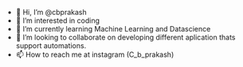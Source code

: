 - 👋 Hi, I’m @cbprakash
- 👀 I’m interested in coding
- 🌱 I’m currently learning Machine Learning and Datascience
- 💞️ I’m looking to collaborate on developing different aplication thats support automations.
- 📫 How to reach me at instagram (C_b_prakash)

<!---
cbprakash/cbprakash is a ✨ special ✨ repository because its `README.md` (this file) appears on your GitHub profile.
You can click the Preview link to take a look at your changes.
--->
